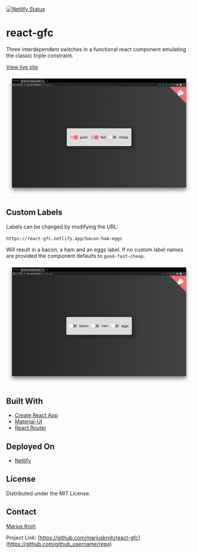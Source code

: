 [![Netlify Status](https://api.netlify.com/api/v1/badges/e6f8808b-e3b1-41d4-aaad-32128e362003/deploy-status)](https://app.netlify.com/sites/react-gfc/deploys)

# react-gfc

Three interdependent switches in a functional react component emulating the classic triple constraint.

[View live site](https://react-gfc.netlify.app/)

![screenshot](img/example-1.png)

## Custom Labels

Labels can be changed by modifying the URL:

`https://react-gfc.netlify.app/bacon-ham-eggs`

Will result in a bacon, a ham and an eggs label. If no custom label names are provided the component defaults to `good-fast-cheap`.

![custom-labels](img/example-2.png)

## Built With

- [Create React App](https://create-react-app.dev/docs/getting-started/)
- [Material-UI](https://material-ui.com/)
- [React Router](https://reactrouter.com/)

## Deployed On

- [Netlify](https://www.netlify.com/)

## License

Distributed under the MIT License.

## Contact

[Marius Kroh](https://www.mariuskroh.de)

Project Link: [https://github.com/mariuskroh/react-gfc](https://github.com/github_username/repo)
